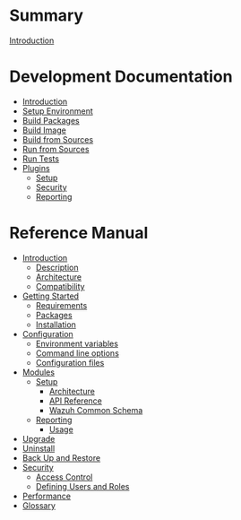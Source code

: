# Summary

[Introduction](README.md)

# Development Documentation

- [Introduction](dev/README.md)
- [Setup Environment](dev/setup.md)
- [Build Packages](dev/build-packages.md)
- [Build Image](dev/build-image.md)
- [Build from Sources](dev/build-sources.md)
- [Run from Sources](dev/run-sources.md)
- [Run Tests](dev/run-tests.md)
- [Plugins]()
  - [Setup](dev/plugins/setup.md)
  - [Security](dev/plugins/security.md)
  - [Reporting](dev/plugins/reporting.md)

# Reference Manual
- [Introduction]()
  - [Description](ref/description.md)
  - [Architecture](ref/architecture.md)
  - [Compatibility](ref/compatibility.md)
- [Getting Started]()
  - [Requirements](ref/getting-started/requirements.md)
  - [Packages](ref/getting-started/packages.md)
  - [Installation](ref/getting-started/installation.md)
- [Configuration]()
  - [Environment variables]()
  - [Command line options]()
  - [Configuration files](ref/configuration/configuration-files.md)
- [Modules]()
  - [Setup](ref/modules/setup/index.md)
    - [Architecture](ref/modules/setup/architecture.md)
    - [API Reference]()
    - [Wazuh Common Schema](ref/modules/setup/schema.md)
  - [Reporting](ref/modules/reporting/index.md)
    - [Usage](ref/modules/reporting/usage.md)
- [Upgrade](ref/upgrade.md)
- [Uninstall](ref/uninstall.md)
- [Back Up and Restore](ref/backup-restore.md)
- [Security]()
  - [Access Control](ref/security/access-control.md)
  - [Defining Users and Roles](ref/security/defining-users-and-roles.md)
- [Performance]()
- [Glossary]()
